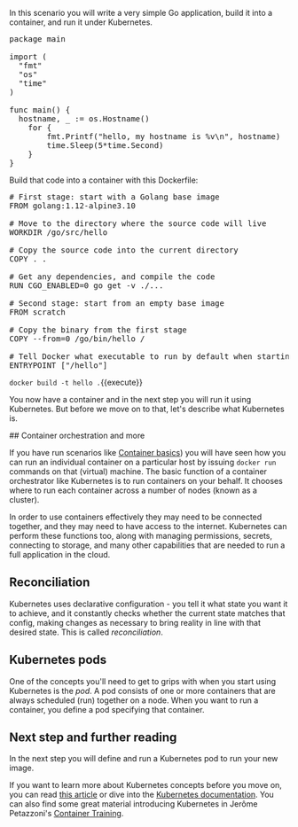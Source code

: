 In this scenario you will write a very simple Go application, build it into a container, and run it under Kubernetes. 

<pre class="file" data-filename="hello.go" data-target="replace">
package main

import (
  "fmt"
  "os"
  "time"
)

func main() {
  hostname, _ := os.Hostname()
	for {
        fmt.Printf("hello, my hostname is %v\n", hostname)
        time.Sleep(5*time.Second)
	}
}
</pre>

Build that code into a container with this Dockerfile:

<pre class="file" data-filename="Dockerfile" data-target="replace">
# First stage: start with a Golang base image
FROM golang:1.12-alpine3.10

# Move to the directory where the source code will live
WORKDIR /go/src/hello

# Copy the source code into the current directory
COPY . .

# Get any dependencies, and compile the code
RUN CGO_ENABLED=0 go get -v ./...

# Second stage: start from an empty base image
FROM scratch

# Copy the binary from the first stage
COPY --from=0 /go/bin/hello /

# Tell Docker what executable to run by default when starting this container
ENTRYPOINT ["/hello"]
</pre>

`docker build -t hello .`{{execute}}

You now have a container and in the next step you will run it using Kubernetes. But before we move on to that, let's describe what Kubernetes is.

## Container orchestration and more

If you have run scenarios like [Container basics](../hello)) you will have seen how you can run an individual container on a particular host by issuing `docker run` commands on that (virtual) machine. The basic function of a container orchestrator like Kubernetes is to run containers on your behalf. It chooses where to run each container across a number of nodes (known as a cluster).

In order to use containers effectively they may need to be connected together, and they may need to have access to the internet. Kubernetes can perform these functions too, along with managing permissions, secrets, connecting to storage, and many other capabilities that are needed to run a full application in the cloud.

## Reconciliation

Kubernetes uses declarative configuration - you tell it what state you want it to achieve, and it constantly checks whether the current state matches that config, making changes as necessary to bring reality in line with that desired state. This is called *reconciliation*.

## Kubernetes pods

One of the concepts you'll need to get to grips with when you start using Kubernetes is the *pod*. A pod consists of one or more containers that are always scheduled (run) together on a node. When you want to run a container, you define a pod specifying that container.

## Next step and further reading

In the next step you will define and run a Kubernetes pod to run your new image.

If you want to learn more about Kubernetes concepts before you move on, you can read [this article](https://medium.com/google-cloud/kubernetes-101-pods-nodes-containers-and-clusters-c1509e409e16) or dive into the [Kubernetes documentation](https://kubernetes.io/docs/). You can also find some great material introducing Kubernetes in Jerôme Petazzoni's [Container Training](https://qconuk2019.container.training/#76).
